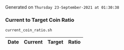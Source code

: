 Generated on `Thursday 23-September-2021 at 01:30:38`

### Current to Target Coin Ratio
`current_coin_ratio.sh`

Date|Current|Target|Ratio
---|---|---|---
